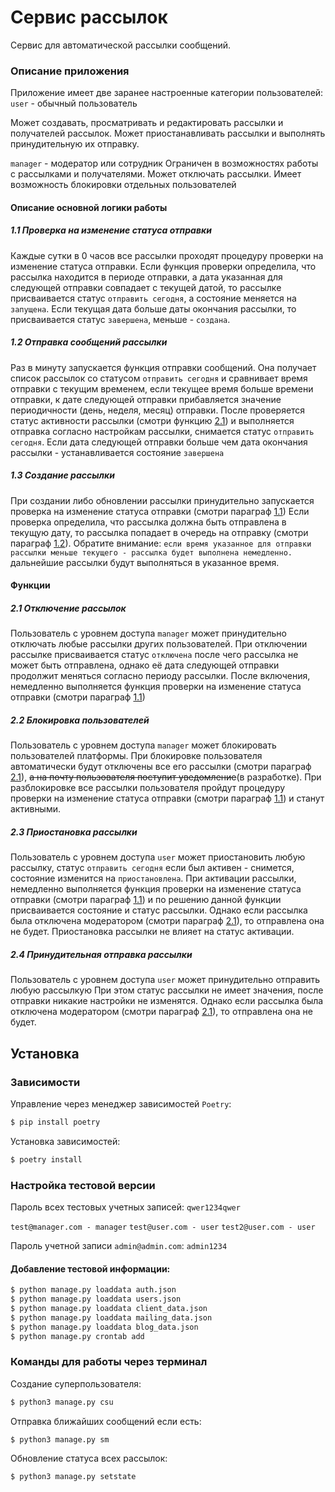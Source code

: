 # Сервис рассылок
Сервис для автоматической рассылки сообщений.

### Описание приложения
Приложение имеет две заранее настроенные категории пользователей: 
```user``` - обычный пользователь

Может создавать, просматривать и редактировать рассылки и получателей рассылок. 
Может приостанавливать рассылки и выполнять принудительную их отправку.

```manager``` - модератор или сотрудник
Ограничен в возможностях работы с рассылками и получателями.
Может отключать рассылки.
Имеет возможность блокировки отдельных пользователей

#### Описание основной логики работы

##### 1.1 Проверка на изменение статуса отправки
Каждые сутки в 0 часов все рассылки проходят процедуру проверки на изменение статуса отправки.
Если функция проверки определила, что рассылка находится в периоде отправки, а дата указанная
для следующей отправки совпадает с текущей датой, то рассылке присваивается статус ```отправить сегодня```, а состояние
меняется на ```запущена```.
Если текущая дата больше даты окончания рассылки, то присваивается статус ```завершена```, меньше - ```создана```.

##### 1.2 Отправка сообщений рассылки
Раз в минуту запускается функция отправки сообщений. Она получает список рассылок со статусом 
```отправить сегодня``` и сравнивает время отправки с текущим временем, если текущее время больше времени отправки,
к дате следующей отправки прибавляется значение периодичности (день, неделя, месяц) отправки. 
После проверяется статус активности рассылки (смотри функцию [2.1](#21-отключение-рассылок)) и 
выполняется отправка согласно настройкам рассылки, снимается статус ```отправить сегодня```. 
Если дата следующей отправки больше чем дата окончания рассылки - устанавливается состояние ```завершена```

##### 1.3 Создание рассылки
При создании либо обновлении рассылки принудительно запускается проверка на изменение статуса отправки 
(смотри параграф [1.1](#11-проверка-на-изменение-статуса-отправки))
Если проверка определила, что рассылка должна быть отправлена в текущую дату, то рассылка попадает в очередь на отправку 
(смотри параграф [1.2](#12-отправка-сообщений-рассылки)). 
Обратите внимание: ```если время указанное для отправки рассылки меньше текущего - рассылка будет выполнена немедленно.```
дальнейшие рассылки будут выполняться в указанное время.


#### Функции

##### 2.1 Отключение рассылок
Пользователь с уровнем доступа ```manager``` может принудительно отключать любые рассылки других пользователей.
При отключении рассылке присваивается статус ```отключена``` после чего рассылка не может быть отправлена,
однако её дата следующей отправки продолжит меняться согласно периоду рассылки.
После включения, немедленно выполняется функция проверки на изменение статуса отправки 
(смотри параграф [1.1](#11-проверка-на-изменение-статуса-отправки))

##### 2.2 Блокировка пользователей
Пользователь с уровнем доступа ```manager``` может блокировать пользователей платформы. При блокировке пользователя 
автоматически будут отключены все его рассылки (смотри параграф [2.1](#21-отключение-рассылок)), 
~~а на почту пользователя поступит уведомление~~(в разработке). При разблокировке все рассылки пользователя пройдут 
процедуру проверки на изменение статуса отправки 
(смотри параграф [1.1](#11-проверка-на-изменение-статуса-отправки)) и станут активными.

##### 2.3 Приостановка рассылки
Пользователь с уровнем доступа ```user``` может приостановить любую рассылку, статус ```отправить сегодня```
если был активен - снимется, состояние изменится на ```приостановлена```. При активации рассылки, немедленно выполняется
функция проверки на изменение статуса отправки (смотри параграф [1.1](#11-проверка-на-изменение-статуса-отправки)) и по решению данной 
функции присваивается состояние и статус рассылки. Однако если рассылка была отключена модератором 
(смотри параграф [2.1](#21-отключение-рассылок)), то отправлена она не будет.
Приостановка рассылки не влияет на статус активации.

##### 2.4 Принудительная отправка рассылки
Пользователь с уровнем доступа ```user``` может принудительно отправить любую рассылкую При этом статус рассылки 
не имеет значения, после отправки никакие настройки не изменятся. Однако если рассылка была отключена модератором 
(смотри параграф [2.1](#21-отключение-рассылок)), то отправлена она не будет.


## Установка
### Зависимости
Управление через менеджер зависимостей ```Poetry```:
```sh
$ pip install poetry
```
Установка зависимостей:
```sh
$ poetry install
```

### Настройка тестовой версии

Пароль всех тестовых учетных записей: ```qwer1234qwer```

```test@manager.com - manager```
```test@user.com - user```
```test2@user.com - user```

Пароль учетной записи ```admin@admin.com```: ```admin1234```

#### Добавление тестовой информации:
```sh
$ python manage.py loaddata auth.json
$ python manage.py loaddata users.json
$ python manage.py loaddata client_data.json
$ python manage.py loaddata mailing_data.json
$ python manage.py loaddata blog_data.json
$ python manage.py crontab add
```

### Команды для работы через терминал
Создание суперпользователя:
```sh
$ python3 manage.py csu
```

Отправка ближайших сообщений если есть:
```sh
$ python3 manage.py sm
```

Обновление статуса всех рассылок:
```sh
$ python3 manage.py setstate
```
